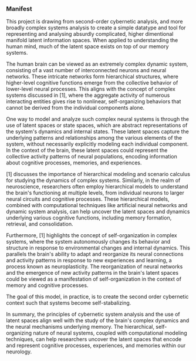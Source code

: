 ### Manifest

This project is drawing from second-order cybernetic analysis, and more broadly complex systems analysis to create a simple datatype and tool for representing and analysing absurdly complicated, higher dimentional manifold latent information spaces. When applied to understanding the human mind, much of the latent space exists on top of our memory systems.

The human brain can be viewed as an extremely complex dynamic system, consisting of a vast number of interconnected neurons and neural networks. These intricate networks form hierarchical structures, where higher-level cognitive functions emerge from the collective behavior of lower-level neural processes. This aligns with the concept of complex systems discussed in [1], where the aggregate activity of numerous interacting entities gives rise to nonlinear, self-organizing behaviors that cannot be derived from the individual components alone.

One way to model and analyze such complex neural systems is through the use of latent spaces or state spaces, which are abstract representations of the system's dynamics and internal states. These latent spaces capture the underlying patterns and relationships among the various elements of the system, without necessarily explicitly modeling each individual component. In the context of the brain, these latent spaces could represent the collective activity patterns of neural populations, encoding information about cognitive processes, memories, and experiences.

[1] discusses the importance of hierarchical modeling and scenario calculus for studying the dynamics of complex systems. Similarly, in the realm of neuroscience, researchers often employ hierarchical models to understand the brain's functioning at multiple levels, from individual neurons to larger neural circuits and cognitive processes. These hierarchical models, combined with computational techniques like artificial neural networks and dynamic system analysis, can help uncover the latent spaces and dynamics underlying various cognitive functions, including memory formation, retrieval, and consolidation.

Furthermore, [1] highlights the concept of self-organization in complex systems, where the system autonomously changes its behavior and structure in response to environmental changes and internal dynamics. This parallels the brain's ability to adapt and reorganize its neural connections and activity patterns in response to new experiences and learning, a process known as neuroplasticity. The reorganization of neural networks and the emergence of new activity patterns in the brain's latent spaces could be viewed as a manifestation of self-organization in the context of memory and cognitive processes.

The goal of this model, in practice, is to create the second order cybernetic context such that systems become self-stabalizing.

In summary, the principles of cybernetic system analysis and the use of latent spaces align well with the study of the brain's complex dynamics and the neural mechanisms underlying memory. The hierarchical, self-organizing nature of neural systems, coupled with computational modeling techniques, can help researchers uncover the latent spaces that encode and represent cognitive processes, experiences, and memories within our neurology.
